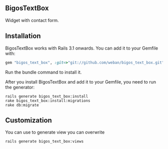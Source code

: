 ## BigosTextBox
Widget with contact form.

## Installation

BigosTextBox works with Rails 3.1 onwards. You can add it to your Gemfile with:

```ruby
gem "bigos_text_box", :git=>"git://github.com/weban/bigos_text_box.git"

```

Run the bundle command to install it.

After you install BigosTextBox and add it to your Gemfile, you need to run the generator:

```console
rails generate bigos_text_box:install
rake bigos_text_box:install:migrations
rake db:migrate
```

## Customization

You can use to generate view you can overwrite
```console
rails generate bigos_text_box:views
```